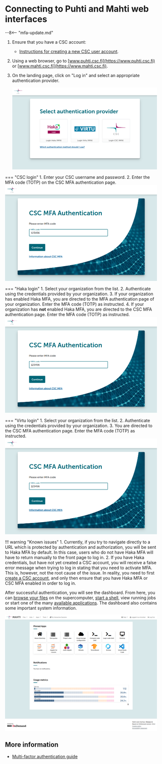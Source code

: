 # Connecting to Puhti and Mahti web interfaces

--8<-- "mfa-update.md"

1. Ensure that you have a CSC account:
    * [Instructions for creating a new CSC user account](../../accounts/how-to-create-new-user-account.md).
2. Using a web browser, go to [www.puhti.csc.fi](https://www.puhti.csc.fi) or
   [www.mahti.csc.fi](https://www.mahti.csc.fi).
3. On the landing page, click on "Log in" and select an appropriate
   authentication provider.

    ![Puhti web interface login page](../../img/ood_login.png)

=== "CSC login"
    1. Enter your CSC username and password.
    2. Enter the MFA code (TOTP) on the CSC MFA authentication page.
       ![CSC MFA authentication page](../../img/ood-csc-mfa.png)

=== "Haka login"
    1. Select your organization from the list.
    2. Authenticate using the credentials provided by your organization.
    3. If your organization has enabled Haka MFA, you are directed to the MFA
       authentication page of your organization. Enter the MFA code (TOTP) as
       instructed.
    4. If your organization has **not** enabled Haka MFA, you are directed to
       the CSC MFA authentication page. Enter the MFA code (TOTP) as
       instructed.
       ![CSC MFA authentication page](../../img/ood-csc-mfa.png)

=== "Virtu login"
    1. Select your organization from the list.
    2. Authenticate using the credentials provided by your organization.
    3. You are directed to the CSC MFA authentication page. Enter the MFA code
       (TOTP) as instructed.
       ![CSC MFA authentication page](../../img/ood-csc-mfa.png)

!!! warning "Known issues"
    1. Currently, if you try to navigate directly to a URL which is protected
       by authentication and authorization, you will be sent to Haka MFA by
       default. In this case, users who do not have Haka MFA will have to
       return manually to the front page to log in.
    2. If you have Haka credentials, but have not yet created a CSC account,
       you will receive a false error message when trying to log in stating
       that you need to activate MFA. This is, however, not the root cause of
       the issue. In reality, you need to first
       [create a CSC account](../../accounts/how-to-create-new-user-account.md),
       and only then ensure that you have Haka MFA or CSC MFA enabled in order
       to log in.

After successful authentication, you will see the dashboard. From here, you can
[browse your files](file-browser.md) on the supercomputer,
[start a shell](shell.md), view running jobs or start one of the many
[available applications](apps.md). The dashboard also contains some important
system information.

![Puhti web interface front page](../../img/ood_main.png)

## More information

* [Multi-factor authentication guide](../../accounts/mfa.md)
